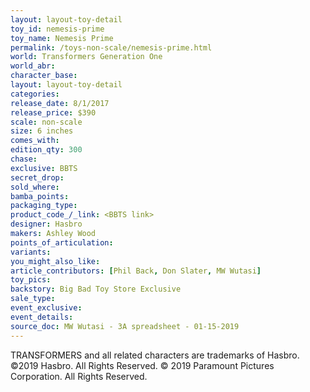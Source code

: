 ```yaml
---
layout: layout-toy-detail 
toy_id: nemesis-prime
toy_name: Nemesis Prime
permalink: /toys-non-scale/nemesis-prime.html
world: Transformers Generation One
world_abr: 
character_base: 
layout: layout-toy-detail
categories: 
release_date: 8/1/2017
release_price: $390 
scale: non-scale
size: 6 inches
comes_with: 
edition_qty: 300
chase: 
exclusive: BBTS
secret_drop: 
sold_where: 
bamba_points: 
packaging_type: 
product_code_/_link: <BBTS link>
designer: Hasbro
makers: Ashley Wood
points_of_articulation: 
variants: 
you_might_also_like: 
article_contributors: [Phil Back, Don Slater, MW Wutasi]
toy_pics: 
backstory: Big Bad Toy Store Exclusive
sale_type: 
event_exclusive: 
event_details: 
source_doc: MW Wutasi - 3A spreadsheet - 01-15-2019
---
```

TRANSFORMERS and all related characters are trademarks of Hasbro. ©2019 Hasbro. All Rights Reserved. © 2019 Paramount Pictures Corporation. All Rights Reserved.